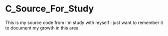 # C_Source_For_Study
This is my source code from i'm study with myself i just want to remember it to document my growth in this area.
